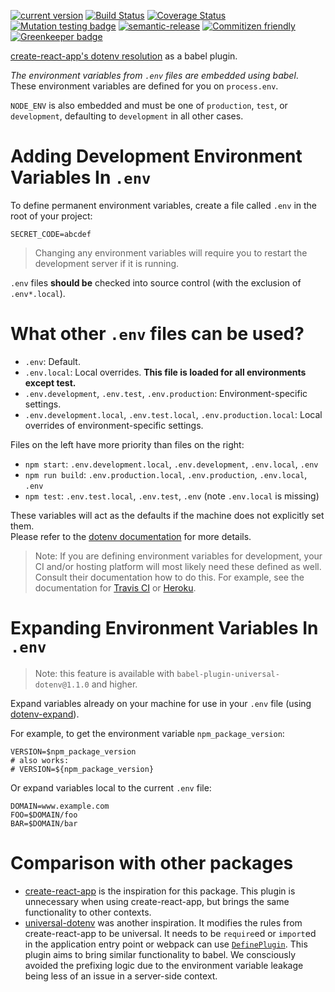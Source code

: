 [![current version](https://img.shields.io/npm/v/babel-plugin-universal-dotenv.svg)](https://www.npmjs.com/package/babel-plugin-universal-dotenv)
[![Build Status](https://travis-ci.org/saiichihashimoto/babel-plugin-universal-dotenv.svg?branch=master)](https://travis-ci.org/saiichihashimoto/babel-plugin-universal-dotenv)
[![Coverage Status](https://coveralls.io/repos/github/saiichihashimoto/babel-plugin-universal-dotenv/badge.svg?branch=master)](https://coveralls.io/github/saiichihashimoto/babel-plugin-universal-dotenv?branch=master)
[![Mutation testing badge](https://badge.stryker-mutator.io/github.com/saiichihashimoto/babel-plugin-universal-dotenv/master)](https://stryker-mutator.github.io)
[![semantic-release](https://img.shields.io/badge/%20%20%F0%9F%93%A6%F0%9F%9A%80-semantic--release-e10079.svg)](https://github.com/semantic-release/semantic-release)
[![Commitizen friendly](https://img.shields.io/badge/commitizen-friendly-brightgreen.svg)](http://commitizen.github.io/cz-cli/)
[![Greenkeeper badge](https://badges.greenkeeper.io/saiichihashimoto/babel-plugin-universal-dotenv.svg)](https://greenkeeper.io/)

[create-react-app's dotenv resolution](https://facebook.github.io/create-react-app/docs/adding-custom-environment-variables#adding-development-environment-variables-in-env) as a babel plugin.

*The environment variables from `.env` files are embedded using babel*. These environment variables are defined for you on `process.env`.

`NODE_ENV` is also embedded and must be one of `production`, `test`, or `development`, defaulting to `development` in all other cases.

# Adding Development Environment Variables In `.env`

To define permanent environment variables, create a file called `.env` in the root of your project:

```
SECRET_CODE=abcdef
```

> Changing any environment variables will require you to restart the development server if it is running.

`.env` files **should be** checked into source control (with the exclusion of `.env*.local`).

# What other `.env` files can be used?

- `.env`: Default.
- `.env.local`: Local overrides. **This file is loaded for all environments except test.**
- `.env.development`, `.env.test`, `.env.production`: Environment-specific settings.
- `.env.development.local`, `.env.test.local`, `.env.production.local`: Local overrides of environment-specific settings.

Files on the left have more priority than files on the right:

- `npm start`: `.env.development.local`, `.env.development`, `.env.local`, `.env`
- `npm run build`: `.env.production.local`, `.env.production`, `.env.local`, `.env`
- `npm test`: `.env.test.local`, `.env.test`, `.env` (note `.env.local` is missing)

These variables will act as the defaults if the machine does not explicitly set them.<br>
Please refer to the [dotenv documentation](https://github.com/motdotla/dotenv) for more details.

> Note: If you are defining environment variables for development, your CI and/or hosting platform will most likely need
> these defined as well. Consult their documentation how to do this. For example, see the documentation for [Travis CI](https://docs.travis-ci.com/user/environment-variables/) or [Heroku](https://devcenter.heroku.com/articles/config-vars).

# Expanding Environment Variables In `.env`

> Note: this feature is available with `babel-plugin-universal-dotenv@1.1.0` and higher.

Expand variables already on your machine for use in your `.env` file (using [dotenv-expand](https://github.com/motdotla/dotenv-expand)).

For example, to get the environment variable `npm_package_version`:

```
VERSION=$npm_package_version
# also works:
# VERSION=${npm_package_version}
```

Or expand variables local to the current `.env` file:

```
DOMAIN=www.example.com
FOO=$DOMAIN/foo
BAR=$DOMAIN/bar
```

# Comparison with other packages

- [create-react-app](https://facebook.github.io/create-react-app/docs/adding-custom-environment-variables#adding-development-environment-variables-in-env) is the inspiration for this package. This plugin is unnecessary when using create-react-app, but brings the same functionality to other contexts.
- [universal-dotenv](https://www.npmjs.com/package/universal-dotenv) was another inspiration. It modifies the rules from create-react-app to be universal. It needs to be `require`ed or `import`ed in the application entry point or webpack can use [`DefinePlugin`](https://www.npmjs.com/package/universal-dotenv#serialization). This plugin aims to bring similar functionality to babel. We consciously avoided the prefixing logic due to the environment variable leakage being less of an issue in a server-side context.
